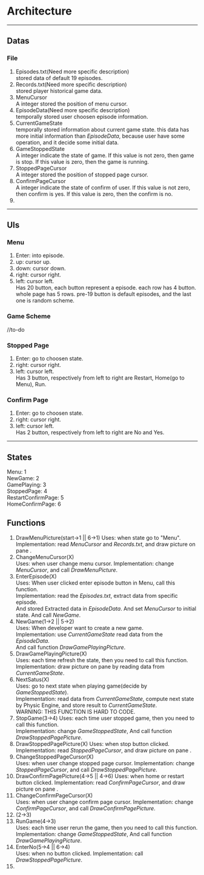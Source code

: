 # Architecture
---
## Datas
### File
1. Episodes.txt(Need more specific description)  
stored data of default 19 episodes.
2. Records.txt(Need more specific description)  
stored player historical game data.
3. MenuCursor  
A integer stored the position of menu cursor.
4. EpisodeData(Need more specific description)  
temporally stored user choosen episode information.
5. CurrentGameState  
temporally stored information about current game state.
this data has more initial information than _EpisodeData_, because user have some operation, and it decide some initial data.
6. GameStoppedState  
A integer indicate the state of game. If this value is not zero, then game is stop. If this value is zero, then the game is running.  
7. StoppedPageCursor  
A integer stored the position of stopped page cursor.
8. ConfirmPageCursor  
A integer indicate the state of confirm of user. If this value is not zero, then confirm is yes. If this value is zero, then the confirm is no.  
9.  
---
## UIs
### Menu
1. Enter: into episode.
2. up:  cursor up.
3. down: cursor down.
4. right: cursor right.
5. left: cursor left.  
Has 20 button, each button represent a episode.
each row has 4 button.
whole page has 5 rows.
pre-19 button is default episodes, and the last one is random scheme.

### Game Scheme
//to-do
### Stopped Page
1. Enter: go to choosen state.
2. right: cursor right.
3. left: cursor left.  
Has 3 button, respectively from left to right are Restart, Home(go to Menu), Run. 

### Confirm Page
1. Enter: go to choosen state.
2. right: cursor right.
3. left: cursor left.  
Has 2 button, respectively from left to right are No and Yes.  
---
## States
Menu: 1  
NewGame: 2  
GamePlaying: 3  
StoppedPage: 4  
RestartConfirmPage: 5  
HomeConfirmPage: 6
## Functions
1. DrawMenuPicture(start->1 || 6->1)
Uses: when state go to "Menu".
Implementation: read _MenuCursor_ and _Records.txt_, and draw picture on pane .  
2. ChangeMenuCursor(X)  
Uses: when user change menu cursor.
Implementation: change _MenuCursor_, and call _DrawMenuPicture_.  
3. EnterEpisode(X)  
Uses: When user clicked enter episode button in Menu, call this function.  
Implementation: read the _Episodes.txt_, extract data from specific episode.  
And stored Extracted data in _EpisodeData_. And set _MenuCursor_ to initial state. 
And call _NewGame_.   
4. NewGame(1->2 ||  5->2)  
Uses: When developer want to create a new game.  
Implementation: use _CurrentGameState_ read data from the _EpisodeData_.  
And call function _DrawGamePlayingPicture_.  
5. DrawGamePlayingPicture(X)  
Uses: each time refresh the state, then you need to call this function.  
Implementation: draw picture on pane by reading data from _CurrentGameState_.
6. NextSatus(X)  
Uses: go to next state when playing game(decide by _GameStoppedState_).  
Implementation: read data from _CurrentGameState_, compute next state by Physic Engine, and store result to _CurrentGameState_.  
WARNING: THIS FUNCTION IS HARD TO CODE.  
7. StopGame(3->4)
Uses: each time user stopped game, then you need to call this function.  
Implementation: change _GameStoppedState_, And call function _DrawStoppedPagePicture_.    
8. DrawStoppedPagePicture(X)
Uses: when stop button clicked.
Implementation: read _StoppedPageCursor_, and draw picture on pane .  
9. ChangeStoppedPageCursor(X)  
Uses: when user change stopped page cursor.
Implementation: change _StoppedPageCursor_, and call _DrawStoppedPagePicture_.
10. DrawConfirmPagePicture(4->5 || 4->6)
Uses: when home or restart button clicked.
Implementation: read _ConfirmPageCursor_, and draw picture on pane .  
11. ChangeConfirmPageCursor(X)  
Uses: when user change confirm page cursor.
Implementation: change _ConfirmPageCursor_, and call _DrawConfirmPagePicture_.
12. (2->3)
13. RunGame(4->3)  
Uses: each time user rerun the game, then you need to call this function.  
Implementation: change _GameStoppedState_, And call function _DrawGamePlayingPicture_.    
14. EnterNo(5->4 || 6->4)  
Uses: when no button clicked.
Implementation: call _DrawStoppedPagePicture_.  
15. 